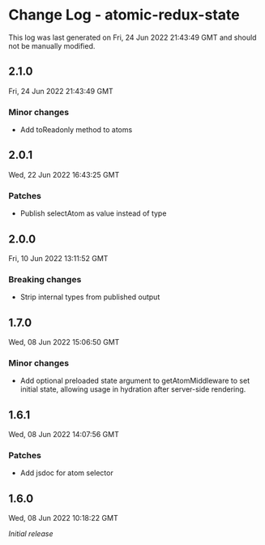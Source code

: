 # Change Log - atomic-redux-state

This log was last generated on Fri, 24 Jun 2022 21:43:49 GMT and should not be manually modified.

## 2.1.0
Fri, 24 Jun 2022 21:43:49 GMT

### Minor changes

- Add toReadonly method to atoms

## 2.0.1
Wed, 22 Jun 2022 16:43:25 GMT

### Patches

- Publish selectAtom as value instead of type

## 2.0.0
Fri, 10 Jun 2022 13:11:52 GMT

### Breaking changes

- Strip internal types from published output

## 1.7.0
Wed, 08 Jun 2022 15:06:50 GMT

### Minor changes

- Add optional preloaded state argument to getAtomMiddleware to set initial state, allowing usage in hydration after server-side rendering.

## 1.6.1
Wed, 08 Jun 2022 14:07:56 GMT

### Patches

- Add jsdoc for atom selector

## 1.6.0
Wed, 08 Jun 2022 10:18:22 GMT

_Initial release_

